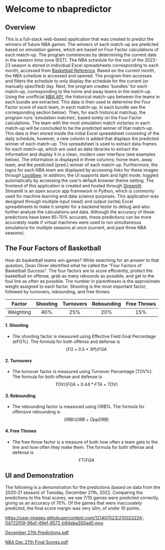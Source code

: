# Welcome to nbapredictor

## Overview
This is a full-stack web-based application that was created to predict the winners of future NBA games.
The winners of each match-up are predicted based on simulation games, which are based on Four Factor calculations of each match-up.
The program commences by determining the current date in the eastern time zone (EST).
The NBA schedule for the rest of the 2022-23 season is stored in individual Excel spreadsheets corresponding to each month, accessed from [Basketball Reference](https://www.basketball-reference.com/).
Based on the current month, the NBA schedule is accessed and opened.
The program then accesses and filters the schedule to only display the schedule for the current (or manually specified) day.
Next, the program creates 'bundles' for each match-up, corresponding to the home and away teams in the match-up.
Using the unofficial [NBA API](https://github.com/swar/nba_api), the historical match-ups between the teams in each bundle are extracted.
This data is then used to determine the Four Factor score of each team, in each match-up, in each bundle see the corresponding section below).
Then, for each historical matchup, the program runs 'simulation matches', based solely on the Four Factor calculations.
The team with the most simulation match victories in each match-up will be concluded to be the predicted winner of that match-up.
This data is then stored inside the initial Excel spreadsheet consisting of the daily schedule, however, a new column is added that displays the predicted winner of each match-up.
This spreadsheet is used to extract data-frames for each match-up, which are used as data libraries to extract the information and display it in a clean, modern user interface (see examples below). The information is displayed in three columns; home team, away team, and the predicted (pred.) winner of each match-up. Furthermore, the logos for each NBA team are displayed by accessing links for these images through [Loodibee](https://loodibee.com/nba/). In addition,  the UI supports dark and light mode, toggled automatically by accessing the user’s default browser theme setting. 
The frontend of this application is created and hosted through [Streamlit](https://streamlit.io/). Streamlit is an open source app framework in Python, which is commonly used for machine learning and data science purposes. This application was designed through multiple input (read) and output (write) Excel spreadsheets to make it simpler for a backend tester to debug and also further analyze the calculations and data. Although the accuracy of these predictions have been 65-70% accurate, these predictions can be more accurately made if virtual machines were used to run simultaneous simulations for multiple seasons at once (current, and past three NBA seasons).


## The Four Factors of Basketball

How do basketball teams win games?
While searching for an answer to that question, Dean Oliver identified what he called the "Four Factors of Basketball Success".
The four factors are to score efficiently, protect the basketball on offense, grab as many rebounds as possible, and get to the foul line as often as possible.
The number in parentheses is the approximate weight assigned to each factor. Shooting is the most important factor, followed by turnovers, rebounding, and free throws.


| Factor  | Shooting  | Turnovers  | Rebounding | Free Throws |
| :------------: | :------------: |:---------------:| :-----:|:------------: 
| Weighting  | 40% | 25% | 20% | 15% |


#### 1. Shooting
- The shooting factor is measured using Effective Field Goal Percentage (eFG%). The formula for both offense and defense is $$(FG + 0.5 * 3P) / FGA$$

#### 2. Turnovers
- The turnover factor is measured using Turnover Percentage (TOV%). The formula for both offense and defense is $$TOV / (FGA + 0.44 * FTA + TOV)$$

#### 3. Rebounding
- The rebounding factor is measured using ORB%. The formula for offensive rebounding is $$ORB / (ORB + Opp DRB)$$

#### 4. Free Throws
- The free throw factor is a measure of both how often a team gets to the line and how often they make them. The formula for both offense and defense is $$FT / FGA$$


## UI and Demonstration

The following is a demonstration for the predictions (based on data from the 2020-21 season) of Tuesday, December 27th, 2022.
Comparing the predictions to the final scores, we see 7/10 games were predicted correctly, giving us an accuracy of 70%.
Of the games that were inaccurately predicted, the final score margin was very slim, of under 10 points.


https://user-images.githubusercontent.com/121407023/210023224-0d722f09-96a1-49ef-8572-b84aba393ad0.mov

[December 27th Predictions.pdf](https://github.com/shaf-m/nbapredictor/files/10322624/December.27th.Predictions.pdf)

[NBA Dec 27th Final Scores.pdf](https://github.com/shaf-m/nbapredictor/files/10322625/NBA.Dec.27th.Final.Scores.pdf)



